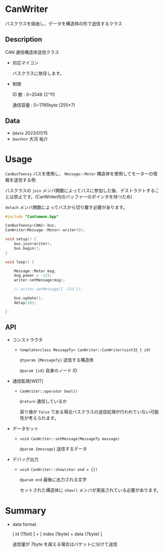 # CanWriter

バスクラスを経由し、データを構造体の形で送信するクラス

## Description

CAN 通信構造体送信クラス

-   対応マイコン

    バスクラスに依存します。

-   制限

    ID 数 : 0~2048 (2^11)

    通信容量 : 0~1785byte (255\*7)

## Data

-   `@date` 2023/01/15
-   `@author` 大河 祐介

# Usage

`CanBusTeensy` バスを使用し、 `Message::Motor` 構造体を使用してモーターの情報を送信する例

バスクラスの `join` メンバ関数によってバスに参加した後、デストラクトすることは禁止です。(CanWriter内のバッファーのポインタを持つため)

`detach` メンバ関数によってバスから切り離す必要があります。

```cpp
#include "CanCommon.hpp"

CanBusTeensy<CAN1> bus;
CanWriter<Message::Motor> writer(0);

void setup() {
    bus.join(writer);
	bus.begin();
}

void loop() {

	Message::Motor msg;
	msg.power = -123;
	writer.setMessage(msg);

    // writer.setMessage({ -123 });

	bus.update();
	delay(10);

}
```

## API

-   コンストラクタ

    -   `template<class MessageTy> CanWriter::CanWriter(uint32_t id)`

        `@tparam {MessageTy}` 送信する構造体

        `@param {id}` 自身のノード ID

-   通信監視(WDT)

    -   `CanWriter::operator bool()`

        `@return` 通信しているか

        戻り値が `false` である場合バスクラスの送信処理が行われていない可能性が考えられます。

-   データセット

    -   `void CanWriter::setMessage(MessageTy message)`

        `@param {message}` 送信するデータ

-   デバッグ出力

    -   `void CanWriter::show(char end = {})`

        `@param end` 最後に出力される文字

        セットされた構造体に `show()` メンバが実装されている必要があります。

# Summary

-   data format

    [ id (11bit) ] + [ index (1byte) + data (7byte) ]

    送信量が 7byte を超える場合はパケットに分けて送信
